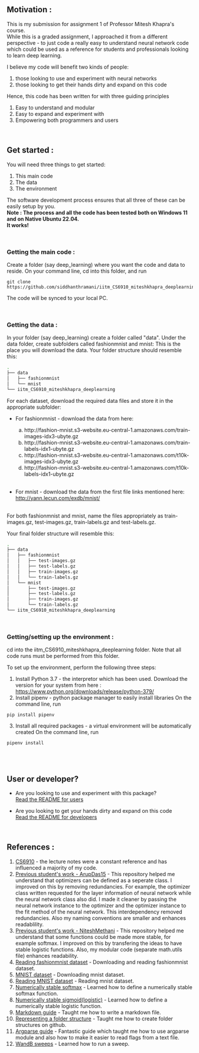 ## **Motivation :**
This is my submission for assignment 1 of Professor Mitesh Khapra's course.<br>
While this is a graded assignment, I approached it from a different perspective - to just code a really easy to understand neural network code which could be used as a reference for students and professionals looking to learn deep learning.


I believe my code will benefit two kinds of people:
1. those looking to use and experiment with neural networks
2. those looking to get their hands dirty and expand on this code


Hence, this code has been written for with three guiding principles
1. Easy to understand and modular
2. Easy to expand and experiment with
3. Empowering both programmers and users

<br>

## **Get started :**
You will need three things to get started:
1. This main code
2. The data
3. The environment

The software development process ensures that all three of these can be easily setup by you.<br>
**Note : The process and all the code has been tested both on Windows 11 and on Native Ubuntu 22.04.**<br>
**It works!**

<br>


### **Getting the main code :**
Create a folder (say deep_learning) where you want the code and data to reside. 
On your command line, cd into this folder, and run
```
git clone https://github.com/siddhanthramani/iitm_CS6910_miteshkhapra_deeplearning.git
```
The code will be synced to your local PC.

<br>

### **Getting the data :**
In your folder (say deep_learning) create a folder called "data".
Under the data folder, create subfolders called fashionmnist and mnist: 
This is the place you will download the data. 
Your folder structure should resemble this:
```bash
.
├── data
│   ├── fashionmnist
│   └── mnist
└── iitm_CS6910_miteshkhapra_deeplearning
```

For each dataset, download the required data files and store it in the appropriate subfolder:

- For fashionmnist - download the data from here:
    <ol type="a">
     <li>http://fashion-mnist.s3-website.eu-central-1.amazonaws.com/train-images-idx3-ubyte.gz</li>
     <li>http://fashion-mnist.s3-website.eu-central-1.amazonaws.com/train-labels-idx1-ubyte.gz</li>
     <li>http://fashion-mnist.s3-website.eu-central-1.amazonaws.com/t10k-images-idx3-ubyte.gz</li>
     <li>http://fashion-mnist.s3-website.eu-central-1.amazonaws.com/t10k-labels-idx1-ubyte.gz</li>
     <br>
     </ol>


- For mnist - download the data from the first file links mentioned here:
    http://yann.lecun.com/exdb/mnist/

<br>
For both fashionmnist and mnist, name the files appropriately as train-images.gz, test-images.gz, train-labels.gz and test-labels.gz.

Your final folder structure will resemble this:
```bash
.
├── data
│   ├── fashionmnist
│   │   ├── test-images.gz
│   │   ├── test-labels.gz
│   │   ├── train-images.gz
│   │   └── train-labels.gz
│   └── mnist
│       ├── test-images.gz
│       ├── test-labels.gz
│       ├── train-images.gz
│       └── train-labels.gz
└── iitm_CS6910_miteshkhapra_deeplearning
```

<br>

### **Getting/setting up the environment :**
cd into the iitm_CS6910_miteshkhapra_deeplearning folder. 
Note that all code runs must be performed from this folder.

To set up the environment, perform the following three steps:
1. Install Python 3.7 - the interpretor which has been used.
Download the version for your system from here : https://www.python.org/downloads/release/python-379/
2. Install pipenv - python package manager to easily install libraries
On the command line, run
```
pip install pipenv
```
3. Install all required packages - a virtual environment will be automatically created
On the command line, run 
```
pipenv install
```

<br>
<br>

## **User or developer?**
- Are you looking to use and experiment with this package?<br>
    [Read the README for users](./README_users.md)

- Are you looking to get your hands dirty and expand on this code<br>
    [Read the README for developers](./README_developers.md)

<br>

## **References :** 
1. [CS6910](http://www.cse.iitm.ac.in/~miteshk/CS6910.html) - the lecture notes were a constant reference and has influenced a majority of my code.
2. [Previous student's work - ArupDas15](https://github.com/ArupDas15/Fundamentals_Of_Deep_Learning/blob/master/cs6910_assignment1/optimiser.py) - This repository helped me understand that optimizers can be defined as a seperate class. I improved on this by removing redundancies. For example, the optimizer class written requested for the layer information of neural network while the neural network class also did. I made it cleaner by passing the neural network instance to the optimizer and the optimizer instance to the fit method of the neural network. This interdependency removed redundancies. Also my naming conventions are smaller and enhances readablility.
3. [Previous student's work - NiteshMethani](https://github.com/NiteshMethani/Deep-Learning-CS7015/blob/4c280b1bf8af2b1335a0409de87348230d260cc0/FeedForwardNN/src/FeedForwardNetwork.py) - This repository helped me understand that some functions could be made more stable, for example softmax. I improved on this by transfering the ideas to have stable logistic functions. Also, my modular code (separate math.utils file) enhances readability.
4. [Reading fashionmnist dataset](https://numpy-datasets.readthedocs.io/en/master/_modules/numpy_datasets/images/fashionmnist.html) - Downloading and reading fashionmnist dataset.
5. [MNIST dataset](http://yann.lecun.com/exdb/mnist/) - Downloading mnist dataset.
6. [Reading MNIST dataset](https://github.com/hsjeong5/MNIST-for-Numpy/blob/master/mnist.py) - Reading mnist dataset.
7. [Numerically stable softmax](https://www.sharpsightlabs.com/blog/numpy-softmax/) - Learned how to define a numerically stable softmax function.
8. [Numerically stable sigmoid(logistic)](https://stackoverflow.com/a/64717799) - Learned how to define a numerically stable logistic function.
9. [Markdown guide](https://docs.github.com/en/get-started/writing-on-github/getting-started-with-writing-and-formatting-on-github/basic-writing-and-formatting-syntax) - Taught me how to write a markdown file.
10. [Representing a folder structure](https://stackoverflow.com/a/47795759) - Taught me how to create folder structures on github.
11. [Argparse guide](https://realpython.com/command-line-interfaces-python-argparse/#creating-command-line-interfaces-with-pythons-argparse) - Fantastic guide which taught me how to use argparse module and also how to make it easier to read flags from a text file.
12. [WandB sweeps](https://docs.wandb.ai/guides/sweeps/add-w-and-b-to-your-code) - Learned how to run a sweep.
